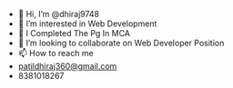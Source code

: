- 👋 Hi, I’m @dhiraj9748
- 👀 I’m interested in Web Development 
- 🌱 I Completed The Pg In MCA
- 💞️ I’m looking to collaborate on Web Developer Position 
- 📫 How to reach me
- patildhiraj360@gmail.com
- 8381018267


<!---
dhiraj9748/dhiraj9748 is a ✨ special ✨ repository because its `README.md` (this file) appears on your GitHub profile.
You can click the Preview link to take a look at your changes.
--->

